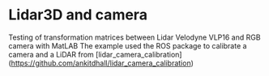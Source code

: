 # Lidar3D and camera
Testing of transformation matrices between Lidar Velodyne VLP16 and RGB camera with MatLAB
The example used the ROS package to calibrate a camera and a LiDAR from [lidar_camera_calibration] (https://github.com/ankitdhall/lidar_camera_calibration) 





